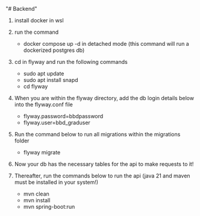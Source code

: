 "# Backend"

1. install docker in wsl
   
2. run the command
   - docker compose up -d
     in detached mode (this command will run a dockerized postgres db)
     
3. cd in flyway and run the following commands
   - sudo apt update
   - sudo apt install snapd
   - cd flyway

4. When you are within the flyway directory, add the db login details below into the flyway.conf file
   - flyway.password=bbdpassword
   - flyway.user=bbd_graduser
     
5. Run the command below to run all migrations within the migrations folder
   - flyway migrate
  
6. Now your db has the necessary tables for the api to make requests to it!
   
7. Thereafter, run the commands below to run the api 
   (java 21 and maven must be installed in your system!)
   - mvn clean
   - mvn install
   - mvn spring-boot:run

